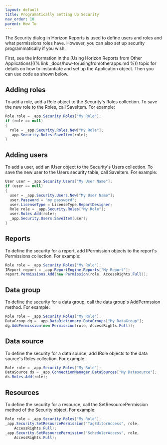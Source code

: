 ```yaml
---
layout: default
title: Programatically Setting Up Security
nav_order: 10
parent: How To
---
```


The Security dialog in Horizon Reports is used to define users and roles and what permissions roles have. However, you can also set up security programmatically if you wish.

First, see the information in the [Using Horizon Reports from Other Applications]({% link _docs/how-to/usingfromotherapps.md %}) topic for details on how to instantiate and set up the Application object. Then you can use code as shown below.

## Adding roles
To add a role, add a Role object to the Security's Roles collection. To save the new role to the Roles, call SaveItem. For example:

```csharp
Role role = _app.Security.Roles["My Role"];
if (role == null)
{
  role = _app.Security.Roles.New["My Role"];
  _app.Security.Roles.SaveItem(role);
}
```

## Adding users
To add a user, add an IUser object to the Security's Users collection. To save the new user to the Users security table, call SaveItem. For example:

```csharp
User user = _app.Security.Users["My User Name"];
if (user == null)
{
  user = _app.Security.Users.New["My User Name"];
  user.Password = "my password";
  user.LicenseType = LicenseType.ReportDesigner;
  Role role = _app.Security.Roles["My Role"];
  user.Roles.Add(role);
  _app.Security.Users.SaveItem(user);
}
```

## Reports
To define the security for a report, add IPermission objects to the report's Permissions collection. For example:

```csharp
Role role = _app.Security.Roles["My Role"];
IReport report = _app.ReportEngine.Reports["My Report"];
report.Permissions.Add(new Permission(role, AccessRights.Full));
```

## Data group
To define the security for a data group, call the data group's AddPermssion method. For example:

```csharp
Role role = _app.Security.Roles["My Role"];
DataGroup dg = _app.DataDictionary.DataGroups["My DataGroup"];
dg.AddPermission(new Permission(role, AccessRights.Full));
```

## Data source
To define the security for a data source, add IRole objects to the data source's Roles collection. For example:

```csharp
Role role = _app.Security.Roles["My Role"];
DataSource ds = _app.ConnectionManager.DataSources["My Datasource"];
ds.Roles.Add(role);
```

## Resources
To define the security for a resource, call the SetResourcePermission method of the Security object. For example:

```csharp
Role role = _app.Security.Roles["My Role"];
_app.Security.SetResourcePermission("TagEditorAccess", role,
    AccessRights.Full);
_app.Security.SetResourcePermission("SchedulerAccess", role,
    AccessRights.Full);
```